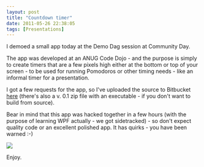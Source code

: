 ```yaml
---
layout: post
title: "Countdown timer"
date: 2011-05-26 22:38:05
tags: [Presentations]
---
```

I demoed a small app today at the Demo Dag session at Community Day.
  
The app was developed at an ANUG Code Dojo - and the purpose is simply to create timers that are a few pixels high either at the bottom or top of your screen - to be used for running Pomodoros or other timing needs - like an informal timer for a presentation.
  
I got a few requests for the app, so I've uploaded the source to Bitbucket [here](http://bitbucket.org/rasmuskl/countdown/downloads) (there's also a v. 0.1 zip file with an executable - if you don't want to build from source).
  
Bear in mind that this app was hacked together in a few hours (with the purpose of learning WPF actually - we got sidetracked) - so don't expect quality code or an excellent polished app. It has quirks - you have been warned :-)
  
<img src="/image_thumb.png" />
  
Enjoy.
